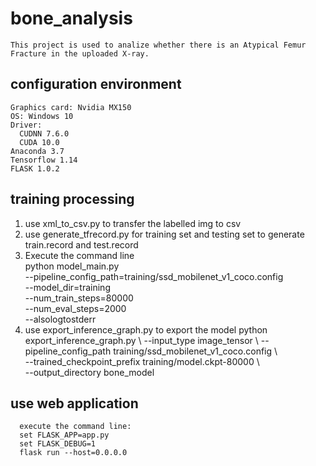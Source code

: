 # bone_analysis
    This project is used to analize whether there is an Atypical Femur Fracture in the uploaded X-ray.
## configuration environment
    Graphics card: Nvidia MX150
    OS: Windows 10
    Driver: 
      CUDNN 7.6.0
      CUDA 10.0
    Anaconda 3.7
    Tensorflow 1.14
    FLASK 1.0.2
## training processing
   1. use xml_to_csv.py to transfer the labelled img to csv
   2. use generate_tfrecord.py for training set and testing set to generate train.record and test.record
   3. Execute the command line   
      python model_main.py \
      --pipeline_config_path=training/ssd_mobilenet_v1_coco.config \
      --model_dir=training \
      --num_train_steps=80000 \
      --num_eval_steps=2000 \
      --alsologtostderr
   4. use export_inference_graph.py to export the model
       python export_inference_graph.py \ 
       --input_type image_tensor \ 
       --pipeline_config_path training/ssd_mobilenet_v1_coco.config \  
       --trained_checkpoint_prefix training/model.ckpt-80000 \  
       --output_directory bone_model
  ## use web application
      execute the command line:
      set FLASK_APP=app.py
      set FLASK_DEBUG=1
      flask run --host=0.0.0.0
     
